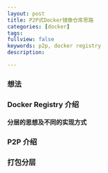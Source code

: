```yaml
---
layout: post
title: P2P式Docker镜像仓库思路
categories: [docker]
tags:
fullview: false
keywords: p2p, docker registry
description:

---
```



### 想法

### Docker Registry 介绍

#### 分层的思想及不同的实现方式

### P2P 介绍

### 打包分层
